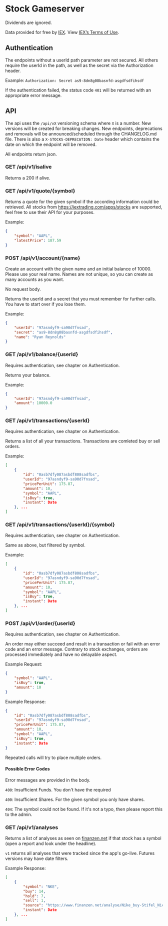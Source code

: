 # Stock Gameserver

Dividends are ignored.

Data provided for free by [IEX](https://iextrading.com/developer). View [IEX’s Terms of Use](https://iextrading.com/api-exhibit-a/).

## Authentication

The endpoints without a userId path parameter are not secured. All others require the userId in the path, as well as the secret via the Authorization header.

Example:
`Authorization: Secret as9-8dn8g08basnfd-asgdfsdfihsdf`

If the authentication failed, the status code `401` will be returned with an appropriate error message.

## API

The api uses the `/api/vX` versioning schema where `X` is a number. New versions will be created for breaking changes. New endpoints, deprecations and removals will be announced/scheduled through the CHANGELOG.md file.
There is also a `X-STOCKS-DEPRECATION: Date` header which contains the date on which the endpoint will be removed.

All endpoints return json.

### GET /api/v1/isalive

Returns a 200 if alive.

### GET /api/v1/quote/{symbol}

Returns a quote for the given symbol if the according information could be retrieved. All stocks from https://iextrading.com/apps/stocks are supported, feel free to use their API for your purposes.

Example:
```json
{
    "symbol": "AAPL",
    "latestPrice": 187.59
}
```

### POST /api/v1/account/{name}

Create an account with the given name and an initial balance of 10000. Please use your real name. Names are not unique, so you can create as many accounts as you want.

No request body.

Returns the userId and a secret that you must remember for further calls. You have to start over if you lose them.

Example:
```json
{
    "userId": "97asndyf9-sa90d7fnsad",
    "secret": "as9-8dn8g08basnfd-asgdfsdfihsdf",
    "name": "Ryan Reynolds"
}
```

### GET /api/v1/balance/{userId}

Requires authentication, see chapter on Authentication.

Returns your balance.

Example:
```json
{
    "userId": "97asndyf9-sa90d7fnsad",
    "amount": 10000.0
}
```

### GET /api/v1/transactions/{userId}

Requires authentication, see chapter on Authentication.

Returns a list of all your transactions. Transactions are comleted buy or sell orders.

Example:
```json
[
    {
        "id": "0asb7dfy087asbdf808sadfbs",
        "userId": "97asndyf9-sa90d7fnsad",
        "pricePerUnit": 175.87,
        "amount": 10,
        "symbol": "AAPL",
        "isBuy": true,
        "instant": Date
    }, ...
]
```

### GET /api/v1/transactions/{userId}/{symbol}

Requires authentication, see chapter on Authentication.

Same as above, but filtered by symbol.

Example:
```json
[
    {
        "id": "0asb7dfy087asbdf808sadfbs",
        "userId": "97asndyf9-sa90d7fnsad",
        "pricePerUnit": 175.87,
        "amount": 10,
        "symbol": "AAPL",
        "isBuy": true,
        "instant": Date
    }, ...
]
```

### POST /api/v1/order/{userId}

Requires authentication, see chapter on Authentication.

An order may either succeed and result in a transaction or fail with an error code and an error message. Contrary to stock exchanges, orders are processed immediately and have no delayable aspect.

Example Request:
```json
{
    "symbol": "AAPL",
    "isBuy": true,
    "amount": 10
}
```

Example Response:
```json
{
    "id": "0asb7dfy087asbdf808sadfbs",
    "userId": "97asndyf9-sa90d7fnsad",
    "pricePerUnit": 175.87,
    "amount": 10,
    "symbol": "AAPL",
    "isBuy": true,
    "instant": Date
}
```

Repeated calls will try to place multiple orders.

#### Possible Error Codes

Error messages are provided in the body.

`400`: Insufficient Funds. You don't have the required <amount>

`400`: Insufficient Shares. For the given symbol you only have <amount> shares.

`404`: The symbol <symbol> could not be found. If it's not a typo, then please report this to the admin.

### GET /api/v1/analyses

Returns a list of analyses as seen on [finanzen.net](https://www.finanzen.net/analysen/) if that stock has a symbol (open a report and look under the headline).

`v1` returns all analyses that were tracked since the app's go-live. Futures versions may have date filters.

Example Response:
```json
[
    {
        "symbol": "NKE",
        "buy": 14,
        "hold": 7,
        "sell": 1,
        "source": "https://www.finanzen.net/analyse/Nike_buy-Stifel_Nicolaus__Co__Inc__647337",
        "instant": Date
    }, ...
]
```
